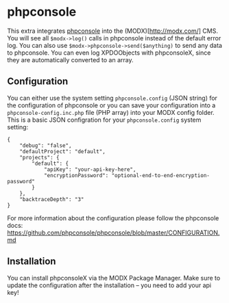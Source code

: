 # phpconsole
This extra integrates [phpconsole](http://phpconsole.com/) into the (MODX)[http://modx.com/] CMS. You will see all `$modx->log()` calls in phpconsole instead of the default error log. You can also use `$modx->phpconsole->send($anything)` to send any data to phpconsole. You can even log XPDOObjects with phpconsoleX, since they are automatically converted to an array.


## Configuration
You can either use the system setting `phpconsole.config` (JSON string) for the configuration of phpconsole or you can save your configuration into a `phpconsole-config.inc.php` file (PHP array) into your MODX config folder.
This is a basic JSON configration for your `phpconsole.config` system setting:
```
{
    "debug": "false",
    "defaultProject": "default",
    "projects": {
        "default": {
            "apiKey": "your-api-key-here",
            "encryptionPassword": "optional-end-to-end-encryption-password"
        }
    },
    "backtraceDepth": "3"
}
```
For more information about the configuration please follow the phpconsole docs: https://github.com/phpconsole/phpconsole/blob/master/CONFIGURATION.md

## Installation
You can install phpconsoleX via the MODX Package Manager. Make sure to update the configuration after the installation – you need to add your api key!
